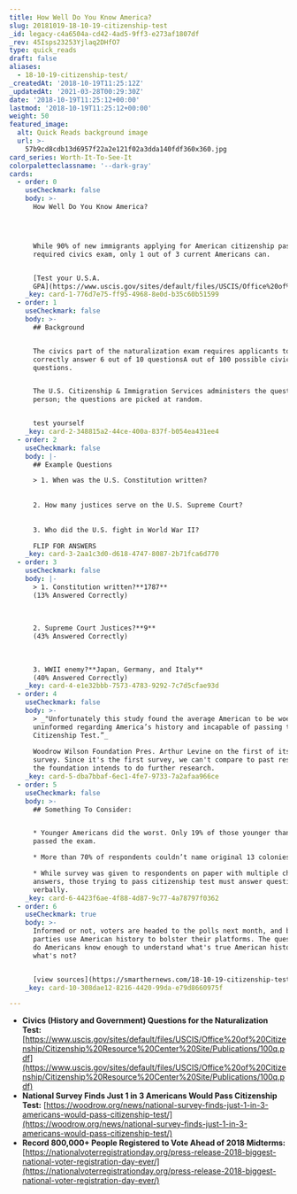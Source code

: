 ```yaml
---
title: How Well Do You Know America?
slug: 20181019-18-10-19-citizenship-test
_id: legacy-c4a6504a-cd42-4ad5-9ff3-e273af1807df
_rev: 45Isps23253Yjlaq2DHfO7
type: quick_reads
draft: false
aliases:
  - 18-10-19-citizenship-test/
_createdAt: '2018-10-19T11:25:12Z'
_updatedAt: '2021-03-28T00:29:30Z'
date: '2018-10-19T11:25:12+00:00'
lastmod: '2018-10-19T11:25:12+00:00'
weight: 50
featured_image:
  alt: Quick Reads background image
  url: >-
    57b9cd8cdb13d6957f22a2e121f02a3dda140fdf360x360.jpg
card_series: Worth-It-To-See-It
colorpaletteclassname: '--dark-gray'
cards:
  - order: 0
    useCheckmark: false
    body: >-
      How Well Do You Know America?




      While 90% of new immigrants applying for American citizenship pass the
      required civics exam, only 1 out of 3 current Americans can.


      [Test your U.S.A.
      GPA](https://www.uscis.gov/sites/default/files/USCIS/Office%20of%20Citizenship/Citizenship%20Resource%20Center%20Site/Publications/100q.pdf)
    _key: card-1-776d7e75-ff95-4968-8e0d-b35c60b51599
  - order: 1
    useCheckmark: false
    body: >-
      ## Background


      The civics part of the naturalization exam requires applicants to
      correctly answer 6 out of 10 questionsA out of 100 possible civics
      questions.


      The U.S. Citizenship & Immigration Services administers the questions in
      person; the questions are picked at random.


      test yourself
    _key: card-2-348815a2-44ce-400a-837f-b054ea431ee4
  - order: 2
    useCheckmark: false
    body: |-
      ## Example Questions

      > 1. When was the U.S. Constitution written?  
        
        
      2. How many justices serve on the U.S. Supreme Court?  
        
        
      3. Who did the U.S. fight in World War II?

      FLIP FOR ANSWERS
    _key: card-3-2aa1c3d0-d618-4747-8087-2b71fca6d770
  - order: 3
    useCheckmark: false
    body: |-
      > 1. Constitution written?**1787**  
      (13% Answered Correctly)  
        
        
        
      2. Supreme Court Justices?**9**  
      (43% Answered Correctly)  
        
        
        
      3. WWII enemy?**Japan, Germany, and Italy**  
      (40% Answered Correctly)
    _key: card-4-e1e32bbb-7573-4783-9292-7c7d5cfae93d
  - order: 4
    useCheckmark: false
    body: >-
      > _"Unfortunately this study found the average American to be woefully
      uninformed regarding America’s history and incapable of passing the U.S.
      Citizenship Test.”_  
        
      Woodrow Wilson Foundation Pres. Arthur Levine on the first of its kind
      survey. Since it's the first survey, we can't compare to past results, but
      the foundation intends to do further research.
    _key: card-5-dba7bbaf-6ec1-4fe7-9733-7a2afaa966ce
  - order: 5
    useCheckmark: false
    body: >-
      ## Something To Consider:


      * Younger Americans did the worst. Only 19% of those younger than 45
      passed the exam.

      * More than 70% of respondents couldn’t name original 13 colonies.

      * While survey was given to respondents on paper with multiple choice
      answers, those trying to pass citizenship test must answer questions
      verbally.
    _key: card-6-4423f6ae-4f88-4d87-9c77-4a78797f0362
  - order: 6
    useCheckmark: true
    body: >-
      Informed or not, voters are headed to the polls next month, and both
      parties use American history to bolster their platforms. The question is:
      do Americans know enough to understand what's true American history and
      what's not?


      [view sources](https://smarthernews.com/18-10-19-citizenship-test/)
    _key: card-10-308dae12-8216-4420-99da-e79d8660975f

---
```

* **Civics (History and Government) Questions for the Naturalization Test:** [https://www.uscis.gov/sites/default/files/USCIS/Office%20of%20Citizenship/Citizenship%20Resource%20Center%20Site/Publications/100q.pdf](https://www.uscis.gov/sites/default/files/USCIS/Office%20of%20Citizenship/Citizenship%20Resource%20Center%20Site/Publications/100q.pdf)
* **National Survey Finds Just 1 in 3 Americans Would Pass Citizenship Test:** [https://woodrow.org/news/national-survey-finds-just-1-in-3-americans-would-pass-citizenship-test/](https://woodrow.org/news/national-survey-finds-just-1-in-3-americans-would-pass-citizenship-test/)
* **Record 800,000+ People Registered to Vote Ahead of 2018 Midterms:** [https://nationalvoterregistrationday.org/press-release-2018-biggest-national-voter-registration-day-ever/](https://nationalvoterregistrationday.org/press-release-2018-biggest-national-voter-registration-day-ever/)